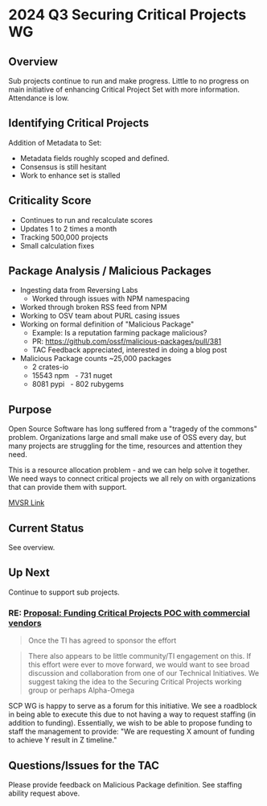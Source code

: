 # 2024 Q3 Securing Critical Projects WG

## Overview

Sub projects continue to run and make progress. Little to no progress on main
initiative of enhancing Critical Project Set with more information. Attendance
is low.

## Identifying Critical Projects

Addition of Metadata to Set:
- Metadata fields roughly scoped and defined.
- Consensus is still hesitant
- Work to enhance set is stalled

## Criticality Score

- Continues to run and recalculate scores
- Updates 1 to 2 times a month
- Tracking 500,000 projects
- Small calculation fixes

## Package Analysis / Malicious Packages

- Ingesting data from Reversing Labs
  - Worked through issues with NPM namespacing
- Worked through broken RSS feed from NPM
- Working to OSV team about PURL casing issues
- Working on formal definition of "Malicious Package"
  - Example: Is a reputation farming package malicious?
  - PR: https://github.com/ossf/malicious-packages/pull/381
  - TAC Feedback appreciated, interested in doing a blog post
- Malicious Package counts ~25,000 packages
  - 2 crates-io
  - 15543 npm
  - 731 nuget
  - 8081 pypi
  - 802 rubygems

## Purpose

Open Source Software has long suffered from a "tragedy of the commons"
problem. Organizations large and small make use of OSS every day, but many
projects are struggling for the time, resources and attention they need.

This is a resource allocation problem - and we can help solve it together. We
need ways to connect critical projects we all rely on with organizations that
can provide them with support.

[MVSR Link](https://github.com/ossf/wg-securing-critical-projects/blob/main/MVSR.md)

## Current Status

See overview.

## Up Next

Continue to support sub projects.

### RE: [Proposal: Funding Critical Projects POC with commercial vendors](https://github.com/ossf/tac/issues/360)

> Once the TI has agreed to sponsor the effort

> There also appears to be little community/TI engagement on this. If this effort were ever to move forward, we would want to see broad discussion and collaboration from one of our Technical Initiatives. We suggest taking the idea to the Securing Critical Projects working group or perhaps Alpha-Omega

SCP WG is happy to serve as a forum for this initiative. We see a roadblock in being able to execute this due to not having a way to request staffing (in addition to funding). Essentially, we wish to be able to propose funding to staff the management to provide: "We are requesting X amount of funding to achieve Y result in Z timeline." 

## Questions/Issues for the TAC

Please provide feedback on Malicious Package definition.
See staffing ability request above.
